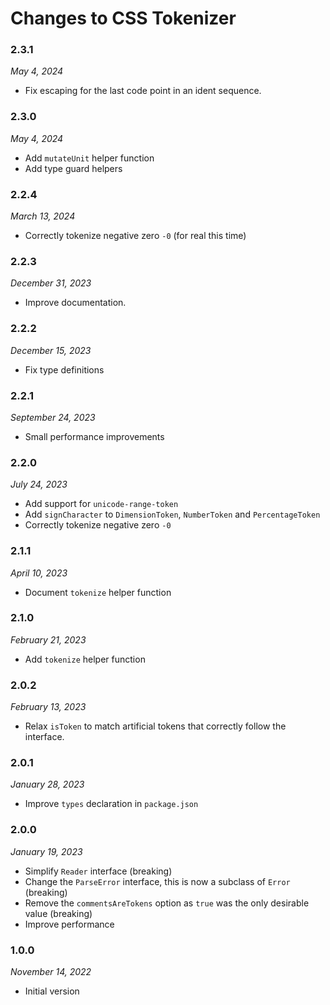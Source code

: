 # Changes to CSS Tokenizer

### 2.3.1

_May 4, 2024_

- Fix escaping for the last code point in an ident sequence.

### 2.3.0

_May 4, 2024_

- Add `mutateUnit` helper function
- Add type guard helpers

### 2.2.4

_March 13, 2024_

- Correctly tokenize negative zero `-0` (for real this time)

### 2.2.3

_December 31, 2023_

- Improve documentation.

### 2.2.2

_December 15, 2023_

- Fix type definitions

### 2.2.1

_September 24, 2023_

- Small performance improvements

### 2.2.0

_July 24, 2023_

- Add support for `unicode-range-token`
- Add `signCharacter` to `DimensionToken`, `NumberToken` and `PercentageToken`
- Correctly tokenize negative zero `-0`

### 2.1.1

_April 10, 2023_

- Document `tokenize` helper function

### 2.1.0

_February 21, 2023_

- Add `tokenize` helper function

### 2.0.2

_February 13, 2023_

- Relax `isToken` to match artificial tokens that correctly follow the interface.

### 2.0.1

_January 28, 2023_

- Improve `types` declaration in `package.json`

### 2.0.0

_January 19, 2023_

- Simplify `Reader` interface (breaking)
- Change the `ParseError` interface, this is now a subclass of `Error` (breaking)
- Remove the `commentsAreTokens` option as `true` was the only desirable value (breaking)
- Improve performance

### 1.0.0

_November 14, 2022_

- Initial version
